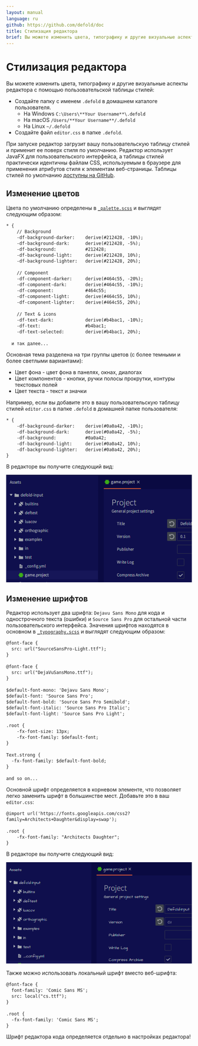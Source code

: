 ```yaml
---
layout: manual
language: ru
github: https://github.com/defold/doc
title: Стилизация редактора
brief: Вы можете изменить цвета, типографику и другие визуальные аспекты редактора с помощью пользовательской таблицы стилей.
---
```


# Стилизация редактора

Вы можете изменить цвета, типографику и другие визуальные аспекты редактора с помощью пользовательской таблицы стилей:

* Создайте папку с именем `.defold` в домашнем каталоге пользователя.
  * На Windows `C:\Users\**Your Username**\.defold`
  * На macOS `/Users/**Your Username**/.defold`
  * На Linux `~/.defold`
* Создайте файл `editor.css` в папке `.defold`.

При запуске редактор загрузит вашу пользовательскую таблицу стилей и применит ее поверх стиля по умолчанию. Редактор использует JavaFX для пользовательского интерфейса, а таблицы стилей практически идентичны файлам CSS, используемым в браузере для применения атрибутов стиля к элементам веб-страницы. Таблицы стилей по умолчанию [доступны на GitHub](https://github.com/defold/defold/tree/editor-dev/editor/styling/stylesheets/base).

## Изменение цветов

Цвета по умолчанию определены в [`_palette.scss`](https://github.com/defold/defold/blob/editor-dev/editor/styling/stylesheets/base/_palette.scss) и выглядят следующим образом:

```
* {
	// Background
	-df-background-darker:    derive(#212428, -10%);
	-df-background-dark:      derive(#212428, -5%);
	-df-background:           #212428;
	-df-background-light:     derive(#212428, 10%);
	-df-background-lighter:   derive(#212428, 20%);

	// Component
	-df-component-darker:     derive(#464c55, -20%);
	-df-component-dark:       derive(#464c55, -10%);
	-df-component:            #464c55;
	-df-component-light:      derive(#464c55, 10%);
	-df-component-lighter:    derive(#464c55, 20%);

	// Text & icons
	-df-text-dark:            derive(#b4bac1, -10%);
	-df-text:                 #b4bac1;
	-df-text-selected:        derive(#b4bac1, 20%);

  и так далее...
```

Основная тема разделена на три группы цветов (с более темными и более светлыми вариантами):

* Цвет фона - цвет фона в панелях, окнах, диалогах
* Цвет компонентов - кнопки, ручки полосы прокрутки, контуры текстовых полей
* Цвет текста - текст и значки

Например, если вы добавите это в вашу пользовательскую таблицу стилей `editor.css` в папке `.defold` в домашней папке пользователя:

```
* {
	-df-background-darker:    derive(#0a0a42, -10%);
	-df-background-dark:      derive(#0a0a42, -5%);
	-df-background:           #0a0a42;
	-df-background-light:     derive(#0a0a42, 10%);
	-df-background-lighter:   derive(#0a0a42, 20%);
}
```

В редакторе вы получите следующий вид:

![](/manuals/images/editor/editor-styling-color.png)


## Изменение шрифтов

Редактор использует два шрифта: `Dejavu Sans Mono` для кода и однострочного текста (ошибки) и `Source Sans Pro` для остальной части пользовательского интерфейса. Значения шрифтов находятся в основном в [`_typography.scss`](https://github.com/defold/defold/blob/editor-dev/editor/styling/stylesheets/base/_typography.scss) и выглядят следующим образом:

```
@font-face {
  src: url("SourceSansPro-Light.ttf");
}

@font-face {
  src: url("DejaVuSansMono.ttf");
}

$default-font-mono: 'Dejavu Sans Mono';
$default-font: 'Source Sans Pro';
$default-font-bold: 'Source Sans Pro Semibold';
$default-font-italic: 'Source Sans Pro Italic';
$default-font-light: 'Source Sans Pro Light';

.root {
    -fx-font-size: 13px;
    -fx-font-family: $default-font;
}

Text.strong {
  -fx-font-family: $default-font-bold;
}

and so on...
```

Основной шрифт определяется в корневом элементе, что позволяет легко заменить шрифт в большинстве мест. Добавьте это в ваш `editor.css`:

```
@import url('https://fonts.googleapis.com/css2?family=Architects+Daughter&display=swap');

.root {
    -fx-font-family: "Architects Daughter";
}
```

В редакторе вы получите следующий вид:

![](/manuals/images/editor/editor-styling-fonts.png)

Также можно использовать локальный шрифт вместо веб-шрифта:

```
@font-face {
  font-family: 'Comic Sans MS';
  src: local("cs.ttf");
}

.root {
  -fx-font-family: 'Comic Sans MS';
}
```

<div class='sidenote' markdown='1'>
Шрифт редактора кода определяется отдельно в настройках редактора!
</div>
